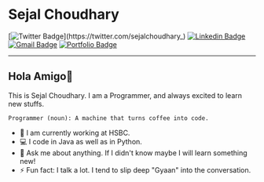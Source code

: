 # Sejal Choudhary

[![Twitter Badge](https://img.shields.io/badge/-Twitter-1ca0f1?style=flat-square&labelColor=1ca0f1&logo=twitter&logoColor=white&link=https://twitter.com/sejalchoudhary_)](https://twitter.com/sejalchoudhary_) 
[![Linkedin Badge](https://img.shields.io/badge/-LinkedIn-blue?style=flat-square&logo=Linkedin&logoColor=white&link=https://www.linkedin.com/in/sejal-choudhary-9a33ab170/)](https://www.linkedin.com/in/sejal-choudhary-9a33ab170/) 
[![Gmail Badge](https://img.shields.io/badge/-Gmail-c14438?style=flat-square&logo=Gmail&logoColor=white&link=mailto:sejalc230@gmail.com)](sejalc230@gmail.com)
[![Portfolio Badge](https://img.shields.io/badge/-Portfolio-gray?link=https://sejal129.github.io/)](https://sejal129.github.io/)

---
## Hola Amigo👋

This is Sejal Choudhary. I am a Programmer, and always excited to learn new stuffs. 
```
Programmer (noun): A machine that turns coffee into code.
```
- 🏢 I am currently working at HSBC.
- :computer: I code in Java as well as in Python.
- 💬 Ask me about anything. If I didn't know maybe I will learn something new!
- ⚡ Fun fact: I talk a lot. I tend to slip deep "Gyaan" into the conversation.
